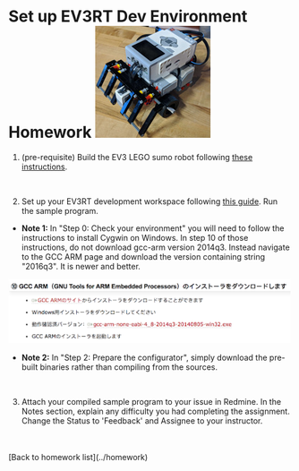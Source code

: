 # Set up EV3RT Dev Environment Homework ![sumo robot](../img/sumo_robot.jpg)


1) (pre-requisite) Build the EV3 LEGO sumo robot following [these instructions](../../sumo/).  

<br/>

2) Set up your EV3RT development workspace following 
[this guide](http://ev3rt-git.github.io/get_started/). Run the sample program.   
  * **Note 1:** In "Step 0: Check your environment" you will need to follow the 
  instructions to install Cygwin on Windows.  In step 10 of those instructions, 
  do not download gcc-arm version 2014q3. Instead navigate to the GCC ARM page 
  and download the version containing string "2016q3".  It is newer and better.  

![gcc](../img/ev3_gcc_help.png)  

  * **Note 2:** In "Step 2: Prepare the configurator", simply download the pre-built
  binaries rather than compiling from the sources.  
<br/>

3) Attach your compiled sample program to your issue in Redmine.
In the Notes section, explain any difficulty you had completing the assignment.
Change the Status to 'Feedback' and Assignee to your instructor.
 
<br/>
<br/>
[Back to homework list](../homework)  
